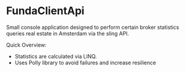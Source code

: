 # FundaClientApi

Small console application designed to perform certain broker statistics queries
real estate in Amsterdam via the sling API.

Quick Overview:
- Statistics are calculated via LINQ.
- Uses Polly library to avoid failures and increase resilience
